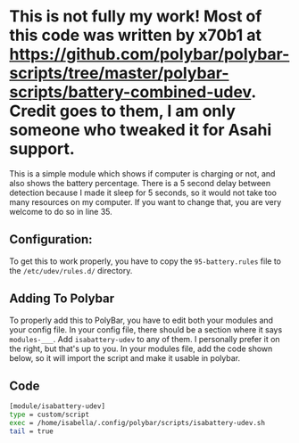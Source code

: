 # This is not fully my work! Most of this code was written by x70b1 at https://github.com/polybar/polybar-scripts/tree/master/polybar-scripts/battery-combined-udev. Credit goes to them, I am only someone who tweaked it for Asahi support.
This is a simple module which shows if computer is charging or not, and also shows the battery percentage. There is a 5 second delay between detection because I made it sleep for 5 seconds, so it would not take too many resources on my computer. If you want to change that, you are very welcome to do so in line 35.
## Configuration:
To get this to work properly, you have to copy the `95-battery.rules` file to the `/etc/udev/rules.d/` directory.
## Adding To Polybar
To properly add this to PolyBar, you have to edit both your modules and your config file.
In your config file, there should be a section where it says `modules-___`. Add `isabattery-udev` to any of them. I personally prefer it on the right, but that's up to you.
In your modules file, add the code shown below, so it will import the script and make it usable in polybar.
## Code
```bash
[module/isabattery-udev]
type = custom/script
exec = /home/isabella/.config/polybar/scripts/isabattery-udev.sh
tail = true
```

